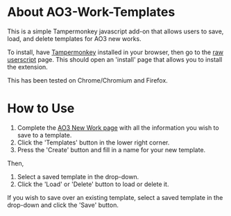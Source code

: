 <h1>About AO3-Work-Templates</h1>
<p>This is a simple Tampermonkey javascript add-on that allows users to save, load, and delete templates for AO3 new works.</p>

<p>To install, have <a href="https://www.tampermonkey.net">Tampermonkey</a> installed in your browser, then go to the <a href="https://github.com/existential-decline/AO3-Work-Templates/raw/refs/heads/main/AO3-Work-Templates.user.js">raw userscript</a> page. This should open an 'install' page that allows you to install the extension.</p>

<p>This has been tested on Chrome/Chromium and Firefox.</p>

<h1>How to Use</h1>
<ol>
  <li>Complete the <a href="https://archiveofourown.org/works/new">AO3 New Work page</a> with all the information you wish to save to a template.</li>
  <li>Click the 'Templates' button in the lower right corner.</li>
<li>Press the 'Create' button and fill in a name for your new template.</li></ol>
Then,
<ol> 
  <li>Select a saved template in the drop-down.</li>
  <li>Click the 'Load' or 'Delete' button to load or delete it.</li></ol>
  
If you wish to save over an existing template, select a saved template in the drop-down and click the 'Save' button.


